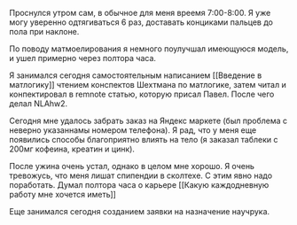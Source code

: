 Проснулся утром сам, в обычное для меня вреемя 7:00-8:00. Я уже могу уверенно одтягиваться 6 раз,  доставать конциками пальцев до пола при наклоне.

По поводу матмоелирования я немного поулучшал имеющуюся модель, и ушел примерно через полтора часа. 

Я занимался сегодня самостоятельным написанием [[Введение в матлогику]] чтением конспектов Шехтмана по матлогике, затем читал и конпектировал в remnote статью, которую присал Павел. После чего делал NLAhw2.

Сегодня мне удалось забрать заказ на Яндекс маркете (был проблема с неверно указаннамы номером телефона). Я рад, что у меня еще появились способы благоприятно влиять на тело (я заказал таблеки с 200мг кофеина, креатин и цинк).

После ужина очень устал, однако в целом мне хорошо. Я очень тревожусь, что меня лишат спипендии в сколтехе. С этим явно надо поработать.
Думал полтора часа о карьере [[Какую каждодневную работу мне хочется иметь]]

Еще занимался сегодня созданием заявки на назначение научрука.
